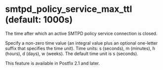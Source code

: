 # smtpd_policy_service_max_ttl (default: 1000s)

The time after which an active SMTPD policy service connection is
closed.



 Specify a non-zero time value (an integral value plus an optional
one-letter suffix that specifies the time unit). Time units: s
(seconds), m (minutes), h (hours), d (days), w (weeks).
The default time unit is s (seconds). 



This feature is available in Postfix 2.1 and later.



